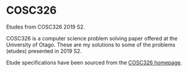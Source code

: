 # COSC326
Etudes from COSC326 2019 S2.

COSC326 is a computer science problem solving paper offered at the University of Otago. These are my solutions to some of the problems (etudes) presented in 2019 S2.

Etude specifications have been sourced from the [COSC326 homepage](https://www.cs.otago.ac.nz/cosc326/).
